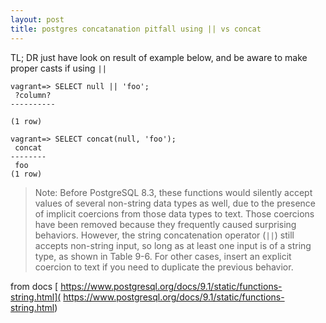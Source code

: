 ```yaml
---
layout: post
title: postgres concatanation pitfall using || vs concat
---
```


TL; DR just have look on result of example below, and be aware to make proper casts if using `||`

```
vagrant=> SELECT null || 'foo';
 ?column? 
----------
 
(1 row)

vagrant=> SELECT concat(null, 'foo');
 concat 
--------
 foo
(1 row)
```




> Note: Before PostgreSQL 8.3, these functions would silently accept values of several non-string data types as well, due to the presence of implicit coercions from those data types to text. Those coercions have been removed because they frequently caused surprising behaviors. However, the string concatenation operator (`||`) still accepts non-string input, so long as at least one input is of a string type, as shown in Table 9-6. For other cases, insert an explicit coercion to text if you need to duplicate the previous behavior.

from docs [ https://www.postgresql.org/docs/9.1/static/functions-string.html]( https://www.postgresql.org/docs/9.1/static/functions-string.html)